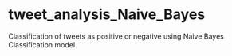 # tweet_analysis_Naive_Bayes

Classification of tweets as positive or negative using Naive Bayes Classification model.
